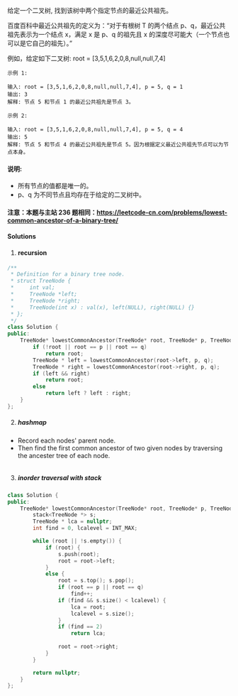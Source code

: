给定一个二叉树, 找到该树中两个指定节点的最近公共祖先。

百度百科中最近公共祖先的定义为：“对于有根树 T 的两个结点 p、q，最近公共祖先表示为一个结点 x，满足 x 是 p、q 的祖先且 x 的深度尽可能大（一个节点也可以是它自己的祖先）。”

例如，给定如下二叉树:  root = [3,5,1,6,2,0,8,null,null,7,4]

 

```
示例 1:

输入: root = [3,5,1,6,2,0,8,null,null,7,4], p = 5, q = 1
输出: 3
解释: 节点 5 和节点 1 的最近公共祖先是节点 3。

示例 2:

输入: root = [3,5,1,6,2,0,8,null,null,7,4], p = 5, q = 4
输出: 5
解释: 节点 5 和节点 4 的最近公共祖先是节点 5。因为根据定义最近公共祖先节点可以为节点本身。
```
 

#### 说明:

-    所有节点的值都是唯一的。
-    p、q 为不同节点且均存在于给定的二叉树中。

#### 注意：本题与主站 236 题相同：https://leetcode-cn.com/problems/lowest-common-ancestor-of-a-binary-tree/


#### Solutions

1. #### recursion

```c++
/**
 * Definition for a binary tree node.
 * struct TreeNode {
 *     int val;
 *     TreeNode *left;
 *     TreeNode *right;
 *     TreeNode(int x) : val(x), left(NULL), right(NULL) {}
 * };
 */
class Solution {
public:
    TreeNode* lowestCommonAncestor(TreeNode* root, TreeNode* p, TreeNode* q) {
        if (!root || root == p || root == q)
            return root;
        TreeNode * left = lowestCommonAncestor(root->left, p, q);
        TreeNode * right = lowestCommonAncestor(root->right, p, q);
        if (left && right)
            return root;
        else
            return left ? left : right;
    }
};
```

2. ##### hashmap

- Record each nodes' parent node.
- Then find the first common ancestor of two given nodes by traversing the ancester tree of each node.

```c++

```


3. ##### inorder traversal with stack

```c++
class Solution {
public:
    TreeNode* lowestCommonAncestor(TreeNode* root, TreeNode* p, TreeNode* q) {
        stack<TreeNode *> s;
        TreeNode * lca = nullptr;
        int find = 0, lcalevel = INT_MAX;

        while (root || !s.empty()) {
            if (root) {
                s.push(root);
                root = root->left;
            }
            else {
                root = s.top(); s.pop();
                if (root == p || root == q)
                    find++;
                if (find && s.size() < lcalevel) {
                    lca = root;
                    lcalevel = s.size();
                }
                if (find == 2)
                    return lca;
                
                root = root->right;
            }
        }

        return nullptr;
    }
};
```